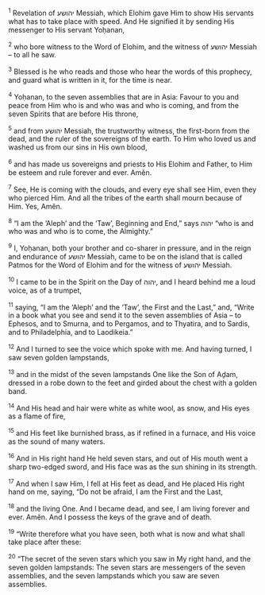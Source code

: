 <sup>1</sup> Revelation of יהושע Messiah, which Elohim gave Him to show His servants what has to take place with speed. And He signified it by sending His messenger to His servant Yoḥanan,

<sup>2</sup> who bore witness to the Word of Elohim, and the witness of יהושע Messiah – to all he saw.

<sup>3</sup> Blessed is he who reads and those who hear the words of this prophecy, and guard what is written in it, for the time is near.

<sup>4</sup> Yoḥanan, to the seven assemblies that are in Asia: Favour to you and peace from Him who is and who was and who is coming, and from the seven Spirits that are before His throne,

<sup>5</sup> and from יהושע Messiah, the trustworthy witness, the first-born from the dead, and the ruler of the sovereigns of the earth. To Him who loved us and washed us from our sins in His own blood,

<sup>6</sup> and has made us sovereigns and priests to His Elohim and Father, to Him be esteem and rule forever and ever. Amĕn.

<sup>7</sup> See, He is coming with the clouds, and every eye shall see Him, even they who pierced Him. And all the tribes of the earth shall mourn because of Him. Yes, Amĕn.

<sup>8</sup> “I am the ‘Aleph’ and the ‘Taw’, Beginning and End,” says יהוה “who is and who was and who is to come, the Almighty.”

<sup>9</sup> I, Yoḥanan, both your brother and co-sharer in pressure, and in the reign and endurance of יהושע Messiah, came to be on the island that is called Patmos for the Word of Elohim and for the witness of יהושע Messiah.

<sup>10</sup> I came to be in the Spirit on the Day of יהוה, and I heard behind me a loud voice, as of a trumpet,

<sup>11</sup> saying, “I am the ‘Aleph’ and the ‘Taw’, the First and the Last,” and, “Write in a book what you see and send it to the seven assemblies of Asia – to Ephesos, and to Smurna, and to Pergamos, and to Thyatira, and to Sardis, and to Philadelphia, and to Laodikeia.”

<sup>12</sup> And I turned to see the voice which spoke with me. And having turned, I saw seven golden lampstands,

<sup>13</sup> and in the midst of the seven lampstands One like the Son of Aḏam, dressed in a robe down to the feet and girded about the chest with a golden band.

<sup>14</sup> And His head and hair were white as white wool, as snow, and His eyes as a flame of fire,

<sup>15</sup> and His feet like burnished brass, as if refined in a furnace, and His voice as the sound of many waters.

<sup>16</sup> And in His right hand He held seven stars, and out of His mouth went a sharp two-edged sword, and His face was as the sun shining in its strength.

<sup>17</sup> And when I saw Him, I fell at His feet as dead, and He placed His right hand on me, saying, “Do not be afraid, I am the First and the Last,

<sup>18</sup> and the living One. And I became dead, and see, I am living forever and ever. Amĕn. And I possess the keys of the grave and of death.

<sup>19</sup> “Write therefore what you have seen, both what is now and what shall take place after these:

<sup>20</sup> “The secret of the seven stars which you saw in My right hand, and the seven golden lampstands: The seven stars are messengers of the seven assemblies, and the seven lampstands which you saw are seven assemblies.

